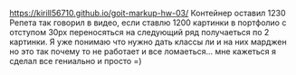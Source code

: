 https://kirill56710.github.io/goit-markup-hw-03/
Контейнер оставил 1230 Репета так говорил в видео, если ставлю 1200 картинки в портфолио с отступом 30px переносяться на следующий ряд получаеться по 2 картинки.  Я уже понимаю что нужно дать классы ли и на них марджен но это так почему то не работает и все ломаеться... мне кажеться я сделал все гениально и просто =)
